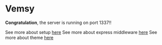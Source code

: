 # Vemsy

**Congratulation**, the server is running on port 1337!!

See more about setup [here](./setup/)
See more about express middleware [here](./middleware/)
See more about theme [here](./theme/)
